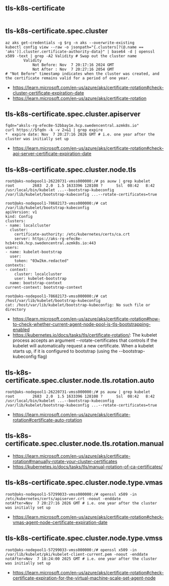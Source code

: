 ## tls-k8s-certificate

```

```

## tls-k8s-certificate.spec.cluster

```
az aks get-credentials -g $rg -n aks --overwrite-existing
kubectl config view --raw -o jsonpath="{.clusters[?(@.name == 'aks')].cluster.certificate-authority-data}" | base64 -d | openssl x509 -text | grep -A2 Validity # Swap out the cluster name
        Validity
            Not Before: Nov  7 20:17:16 2024 GMT
            Not After : Nov  7 20:27:16 2054 GMT
# "Not Before" timestamp indicates when the cluster was created, and the certificate remains valid for a period of one year.
```

- https://learn.microsoft.com/en-us/azure/aks/certificate-rotation#check-cluster-certificate-expiration-date
- https://learn.microsoft.com/en-us/azure/aks/certificate-rotation

## tls-k8s-certificate.spec.cluster.apiserver
```
fqdn="aksls-rg-efec8e-52bbay1e.hcp.swedencentral.azmk8s.io"
curl https://$fqdn -k -v 2>&1 | grep expire
*  expire date: Nov  7 20:27:16 2026 GMT # i.e. one year after the cluster was initially set up
```

- https://learn.microsoft.com/en-us/azure/aks/certificate-rotation#check-api-server-certificate-expiration-date
  
## tls-k8s-certificate.spec.cluster.node.tls

```
root@aks-nodepool1-26220731-vmss000000:/# ps auxw | grep kubelet
root        2683  2.0  1.5 1633396 128108 ?      Ssl  08:42   8:42 /usr/local/bin/kubelet ...--bootstrap-kubeconfig /var/lib/kubelet/bootstrap-kubeconfig ...--rotate-certificates=true

root@aks-nodepool1-78682173-vmss000000:/# cat /var/lib/kubelet/bootstrap-kubeconfig
apiVersion: v1
kind: Config
clusters:
- name: localcluster
  cluster:
    certificate-authority: /etc/kubernetes/certs/ca.crt
    server: https://aks-rg-efec8e-hcb4rckk.hcp.swedencentral.azmk8s.io:443
users:
- name: kubelet-bootstrap
  user:
    token: "03w2km.redacted"
contexts:
- context:
    cluster: localcluster
    user: kubelet-bootstrap
  name: bootstrap-context
current-context: bootstrap-context

root@aks-nodepool1-78682173-vmss000000:/# cat /host/var/lib/kubelet/bootstrap-kubeconfig
cat: /host/var/lib/kubelet/bootstrap-kubeconfig: No such file or directory
```

- https://learn.microsoft.com/en-us/azure/aks/certificate-rotation#how-to-check-whether-current-agent-node-pool-is-tls-bootstrapping-enabled
- https://kubernetes.io/docs/tasks/tls/certificate-rotation/: The kubelet process accepts an argument --rotate-certificates that controls if the kubelet will automatically request a new certificate. When a kubelet starts up, if it is configured to bootstrap (using the --bootstrap-kubeconfig flag)

## tls-k8s-certificate.spec.cluster.node.tls.rotation.auto

```
root@aks-nodepool1-26220731-vmss000000:/# ps auxw | grep kubelet
root        2683  2.0  1.5 1633396 128108 ?      Ssl  08:42   8:42 /usr/local/bin/kubelet ...--bootstrap-kubeconfig /var/lib/kubelet/bootstrap-kubeconfig ...--rotate-certificates=true
```

- https://learn.microsoft.com/en-us/azure/aks/certificate-rotation#certificate-auto-rotation

## tls-k8s-certificate.spec.cluster.node.tls.rotation.manual

- https://learn.microsoft.com/en-us/azure/aks/certificate-rotation#manually-rotate-your-cluster-certificates
- https://kubernetes.io/docs/tasks/tls/manual-rotation-of-ca-certificates/

## tls-k8s-certificate.spec.cluster.node.type.vmas

```
root@aks-nodepool1-57299033-vmss000000:/# openssl x509 -in /etc/kubernetes/certs/apiserver.crt -noout -enddate
notAfter=Nov  7 20:27:16 2026 GMT # i.e. one year after the cluster was initially set up
```

- https://learn.microsoft.com/en-us/azure/aks/certificate-rotation#check-vmas-agent-node-certificate-expiration-date

## tls-k8s-certificate.spec.cluster.node.type.vmss

```
root@aks-nodepool1-57299033-vmss000000:/# openssl x509 -in  /var/lib/kubelet/pki/kubelet-client-current.pem -noout -enddate
notAfter=Nov  7 18:24:00 2025 GMT # i.e. one year after the cluster was initially set up
```

- https://learn.microsoft.com/en-us/azure/aks/certificate-rotation#check-certificate-expiration-for-the-virtual-machine-scale-set-agent-node
